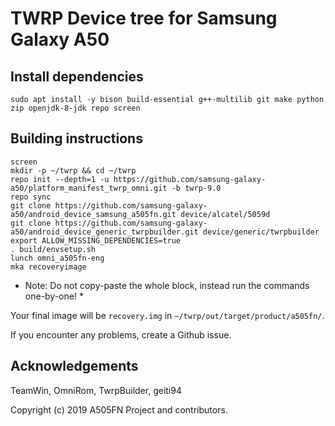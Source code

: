 # TWRP Device tree for Samsung Galaxy A50

## Install dependencies

```
sudo apt install -y bison build-essential g++-multilib git make python zip openjdk-8-jdk repo screen
```

## Building instructions

```
screen
mkdir -p ~/twrp && cd ~/twrp
repo init --depth=1 -u https://github.com/samsung-galaxy-a50/platform_manifest_twrp_omni.git -b twrp-9.0
repo sync
git clone https://github.com/samsung-galaxy-a50/android_device_samsung_a505fn.git device/alcatel/5059d
git clone https://github.com/samsung-galaxy-a50/android_device_generic_twrpbuilder.git device/generic/twrpbuilder
export ALLOW_MISSING_DEPENDENCIES=true
. build/envsetup.sh
lunch omni_a505fn-eng
mka recoveryimage
```

* Note: Do not copy-paste the whole block, instead run the commands one-by-one! *

Your final image will be `recovery.img` in `~/twrp/out/target/product/a505fn/`. 

If you encounter any problems, create a Github issue. 

## Acknowledgements

TeamWin, OmniRom, TwrpBuilder, geiti94

Copyright (c) 2019 A505FN Project and contributors. 
